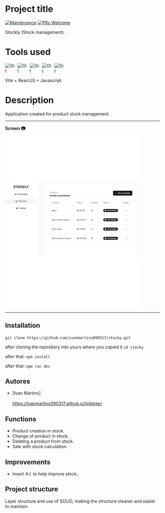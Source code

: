 # Project title

[![Maintenance](https://img.shields.io/badge/Maintained%3F-yes-green.svg)](https://GitHub.com/Naereen/StrapDown.js/graphs/commit-activity)
[![PRs Welcome](https://img.shields.io/badge/PRs-welcome-brightgreen.svg?style=flat-square)](http://makeapullrequest.com)

Stockly (Stock management).

# Tools used

<img 
    align="left" 
    alt="Git" 
    title="Git"
    width="30px" 
    style="padding-right: 10px;" 
    src="https://cdn.jsdelivr.net/gh/devicons/devicon@latest/icons/nextjs/nextjs-original.svg" 
/>
<img 
    align="left" 
    alt="Git" 
    title="Git"
    width="30px" 
    style="padding-right: 10px;" 
    src="https://cdn.jsdelivr.net/gh/devicons/devicon@latest/icons/react/react-original.svg" 
/>
<img 
    align="left" 
    alt="Git" 
    title="Git"
    width="30px" 
    style="padding-right: 10px;" 
    src="https://cdn.jsdelivr.net/gh/devicons/devicon@latest/icons/typescript/typescript-original.svg" 
/>
<img 
    align="left" 
    alt="Git" 
    title="Git"
    width="30px" 
    style="padding-right: 10px;" 
    src="https://cdn.jsdelivr.net/gh/devicons/devicon@latest/icons/prisma/prisma-original.svg" 
/>
<img 
    align="left" 
    alt="Git" 
    title="Git"
    width="30px" 
    style="padding-right: 10px;" 
    src="https://cdn.jsdelivr.net/gh/devicons/devicon@latest/icons/postgresql/postgresql-plain-wordmark.svg" 
/>

<br/>
<br/>

Vite + ReactJS + Javascript

# Description

Application created for product stock management.

---

**Screen 📷**
![alt text](./public/capa_aplicação.png)

---

## Installation

`git clone https://github.com/ivanmartins090317/stocky.git`

after cloning the repository into yours where you copied it
`cd stocky`

after that:
`npm install`

after that:
`npm run dev`

## Autores

- [Ivan Martins]
  <br/>
  <br/>
  https://ivanmartins090317.github.io/linktree/

## Functions

- Product creation in stock.
- Change of product in stock.
- Deleting a product from stock.
- Sale with stock calculation.

## Improvements

- Insert A.I. to help improve stock.

## Project structure

Layer structure and use of SOLID, making the structure cleaner and easier to maintain.
